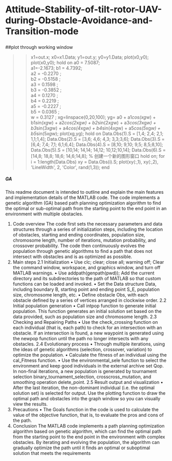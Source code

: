 # Attitude-Stability-of-tilt-rotor-UAV-during-Obstacle-Avoidance-and-Transition-mode

#####
##plot through working window
>> x1=out.x; x0=x1.Data; y1=out.y; y0=y1.Data;
>> plot(x0,y0);
>> plot(x0,y0);
>> hold on
>>  a0  =  7.5087;  
a1=-2.1673;
b1  =  4.7392;   
a2   = -0.2270 ;   
b2  =  -0.5158 ;  
a3  =  0.1598  ;  
b3  =  -0.3852  ;  
a4  =  0.1270  ;  
b4  =  0.2219  ;   
a5  =  -0.2227 ;   
b5  =  0.0365 ;    
w  =   0.3127  ;
xg=linspace(0,20,100);
yg= a0 + a1*cos(xg*w) + b1*sin(xg*w) + a2*cos(2*xg*w) + b2*sin(2*xg*w) + a3*cos(3*xg*w) + b3*sin(3*xg*w) + a4*cos(4*xg*w) + b4*sin(4*xg*w) + a5*cos(5*xg*w) + b5*sin(5*xg*w);
>> plot(xg,yg);
>> hold on
Data.Obs(1).S = [1,4; 2,4; 2,1; 1,1;1,4]; Data.Obs(2).S = [3,6; 4,6; 4,3; 3,3;3,6]; Data.Obs(3).S = [6,4; 7,4; 7,1; 6,1;6,4]; Data.Obs(4).S = [8,10; 9,10; 9,5; 8,5;8,10]; Data.Obs(5).S = [10,14; 14,14; 14,12; 10,12;10,14]; Data.Obs(6).S = [14,8; 18,8; 18,6; 14,6;14,8]; % 创建一个新的图形窗口 
hold on; 
for i = 1:length(Data.Obs)
xy = Data.Obs(i).S; 
plot(xy(:,1), xy(:,2), 'LineWidth', 2, 'Color', rand(1,3)); 
end

##### GA 
This readme document is intended to outline and explain the main features and implementation details of the MATLAB code. The code implements a genetic algorithm (GA) based path planning optimization algorithm to find the optimal or sub-optimal path from the starting point to the end point in an environment with multiple obstacles.
1. Code overview
The code first sets the necessary parameters and data structures through a series of initialization steps, including the location of obstacles, starting and ending coordinates, population size, chromosome length, number of iterations, mutation probability, and crossover probability. The code then continuously evolves the population through genetic algorithms to find a path that does not intersect with obstacles and is as optimized as possible.
2. Main steps
2.1 Initialization
• Use clc; clear;  close all;  warning off; Clear the command window, workspace, and graphics window, and turn off MATLAB warnings.
• Use addpath(genpath(pwd)); Add the current directory and its subdirectories to the path of MATLAB so that custom functions can be loaded and invoked.
• Set the Data structure Data, including boundary B, starting point and ending point S_E, population size, chromosome length, etc.
• Define obstacle Obs, with each obstacle defined by a series of vertices arranged in clockwise order.
2.2 Initial population generation
• Call intpop function to generate initial population. This function generates an initial solution set based on the data provided, such as population size and chromosome length.
2.3 Checking and Repairing Paths
• Use the check_crossing function on each individual (that is, each path) to check for an intersection with an obstacle.
If an intersection is found, a new waypoint is generated using the newpop function until the path no longer intersects with any obstacles.
2.4 Evolutionary process
• Through multiple iterations, using the ideas of genetic algorithms (selection, crossover, variation) to optimize the population.
• Calculate the fitness of an individual using the cal_Fitness function.
• Use the environmental_sele function to select the environment and keep good individuals in the external archive set Qop.
In non-final iterations, a new population is generated by tournament selection binary_tournament_selection, crosscross_mutation, and smoothing operation delete_point.
2.5 Result output and visualization
• After the last iteration, the non-dominant individual (i.e. the optimal solution set) is selected for output.
Use the plotting function to draw the optimal path and obstacles into the graph window so you can visually view the results.
3. Precautions
• The Goals function in the code is used to calculate the value of the objective function, that is, to evaluate the pros and cons of the path.
4. Conclusion
The MATLAB code implements a path planning optimization algorithm based on genetic algorithm, which can find the optimal path from the starting point to the end point in the environment with complex obstacles. By iterating and evolving the population, the algorithm can gradually optimize the path until it finds an optimal or suboptimal solution that meets the requirements
